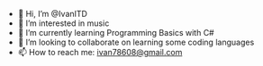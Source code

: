 - 👋 Hi, I’m @IvanITD
- 👀 I’m interested in music
- 🌱 I’m currently learning Programming Basics with C#
- 💞️ I’m looking to collaborate on learning some coding languages
- 📫 How to reach me: ivan78608@gmail.com

<!---
IvanITD/IvanITD is a ✨ special ✨ repository because its `README.md` (this file) appears on your GitHub profile.
You can click the Preview link to take a look at your changes.
--->

